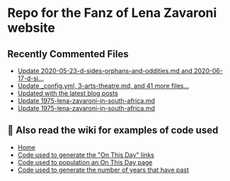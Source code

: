 # Repo for the Fanz of Lena Zavaroni website

## Recently Commented Files
<!-- BLOG-POST-LIST:START -->
- [Update 2020-05-23-d-sides-orphans-and-oddities.md and 2020-06-17-d-si…](https://github.com/FanzOfLenaZavaroni/fanzoflenazavaroni.github.io/commit/b796949d767cf934b972177bc96ea90da8f45a2a)
- [Update _config.yml, 3-arts-theatre.md, and 41 more files...](https://github.com/FanzOfLenaZavaroni/fanzoflenazavaroni.github.io/commit/4390fbab12e9f5648aa8e358632dc5ef1a4960c0)
- [Updated with the latest blog posts](https://github.com/FanzOfLenaZavaroni/fanzoflenazavaroni.github.io/commit/01e83c6e46cf324e76385a37bc8748fe73a72b19)
- [Update 1975-lena-zavaroni-in-south-africa.md](https://github.com/FanzOfLenaZavaroni/fanzoflenazavaroni.github.io/commit/77bc2be074cf5a50cc35a512ed0d913949874b06)
- [Update 1975-lena-zavaroni-in-south-africa.md](https://github.com/FanzOfLenaZavaroni/fanzoflenazavaroni.github.io/commit/83740f6a46d650cd3d61a66304bd6f4927727d7f)
<!-- BLOG-POST-LIST:END -->

## :notebook: Also read the wiki for examples of code used
* [Home](https://github.com/FanzOfLenaZavaroni/fanzoflenazavaroni.github.io/wiki)
* [Code used to generate the "On This Day" links](https://github.com/FanzOfLenaZavaroni/fanzoflenazavaroni.github.io/wiki/On-This-Day-Code)
* [Code used to population an On This Day page](https://github.com/FanzOfLenaZavaroni/fanzoflenazavaroni.github.io/wiki/Code-used-to-population-an-On-This-Day-page)
* [Code used to generate the number of years that have past](https://github.com/FanzOfLenaZavaroni/fanzoflenazavaroni.github.io/wiki/Number-of-years-gone-by-code)
